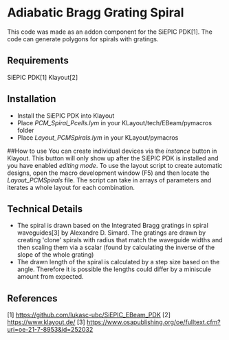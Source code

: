 # Adiabatic Bragg Grating Spiral

This code was made as an addon component for the SiEPIC PDK[1]. The code can generate polygons for spirals with gratings.

## Requirements
SiEPIC PDK[1]
Klayout[2]

## Installation
- Install the SiEPIC PDK into Klayout
- Place *PCM_Spiral_Pcells.lym* in your KLayout/tech/EBeam/pymacros folder
- Place *Layout_PCMSpirals.lym* in your KLayout/pymacros

##How to use
You can create individual devices via the *instance* button in Klayout. This button will only show up after the SiEPIC PDK is installed and you have enabled *editing mode*.
To use the layout script to create automatic designs, open the macro development window (F5) and then locate the *Layout_PCMSpirals* file. The script can take in arrays of parameters and iterates a whole layout for each combination.

## Technical Details
- The spiral is drawn based on the Integrated Bragg gratings in spiral waveguides[3] by Alexandre D. Simard. The gratings are drawn by creating 'clone' spirals with radius that match the waveguide widths and then scaling them via a scalar (found by calculating the inverse of the slope of the whole grating)
- The drawn length of the spiral is calculated by a step size based on the angle. Therefore it is possible the lengths could differ by a miniscule amount from expected.

## References
[1] https://github.com/lukasc-ubc/SiEPIC_EBeam_PDK
[2] https://www.klayout.de/
[3] https://www.osapublishing.org/oe/fulltext.cfm?uri=oe-21-7-8953&id=252032